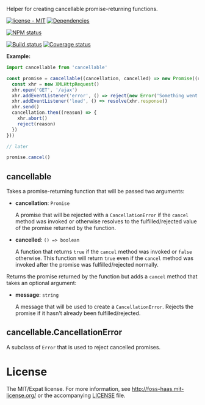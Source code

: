 Helper for creating cancellable promise-returning functions.

[![license - MIT](https://img.shields.io/npm/l/cancellable.svg?style=flat-square)](http://foss-haas.mit-license.org) [![Dependencies](https://img.shields.io/david/foss-haas/cancellable.svg?style=flat-square)](https://david-dm.org/foss-haas/cancellable)

[![NPM status](https://nodei.co/npm/cancellable.png?compact=true)](https://www.npmjs.com/package/cancellable)

[![Build status](https://img.shields.io/travis/foss-haas/cancellable.svg?style=flat-square)](https://travis-ci.org/foss-haas/cancellable) [![Coverage status](https://img.shields.io/coveralls/foss-haas/cancellable.svg?style=flat-square)](https://coveralls.io/r/foss-haas/cancellable?branch=master)

**Example:**

```js
import cancellable from 'cancellable'

const promise = cancellable((cancellation, cancelled) => new Promise((resolve, reject) => {
  const xhr = new XMLHttpRequest()
  xhr.open('GET', '/ajax')
  xhr.addEventListener('error', () => reject(new Error('Something went wrong')))
  xhr.addEventListener('load', () => resolve(xhr.response))
  xhr.send()
  cancellation.then((reason) => {
    xhr.abort()
    reject(reason)
  })
}))

// later

promise.cancel()
```

## cancellable

Takes a promise-returning function that will be passed two arguments:

* **cancellation**: `Promise`

  A promise that will be rejected with a `CancellationError` if the `cancel` method was invoked or otherwise resolves to the fulfilled/rejected value of the promise returned by the function.

* **cancelled**: `() => boolean`

  A function that returns `true` if the `cancel` method was invoked or `false` otherwise. This function will return `true` even if the `cancel` method was invoked after the promise was fulfilled/rejected normally.

Returns the promise returned by the function but adds a `cancel` method that takes an optional argument:

* **message**: `string`

  A message that will be used to create a `CancellationError`. Rejects the promise if it hasn't already been fulfilled/rejected.

## cancellable.CancellationError

A subclass of `Error` that is used to reject cancelled promises.

# License

The MIT/Expat license. For more information, see http://foss-haas.mit-license.org/ or the accompanying [LICENSE](https://github.com/foss-haas/cancellable/blob/master/LICENSE) file.
